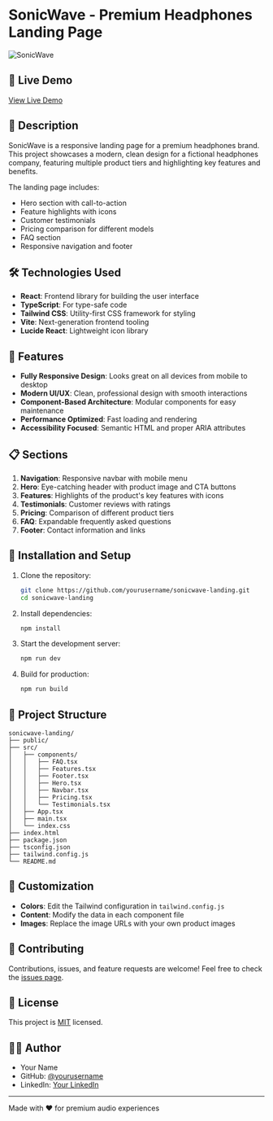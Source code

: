 # SonicWave - Premium Headphones Landing Page

![SonicWave](https://images.unsplash.com/photo-1505740420928-5e560c06d30e?ixlib=rb-4.0.3&ixid=M3wxMjA3fDB8MHxwaG90by1wYWdlfHx8fGVufDB8fHx8fA%3D%3D&auto=format&fit=crop&w=1000&q=80)

## 📱 Live Demo

[View Live Demo](#) <!-- Add your deployed URL here when available -->

## 📖 Description

SonicWave is a responsive landing page for a premium headphones brand. This project showcases a modern, clean design for a fictional headphones company, featuring multiple product tiers and highlighting key features and benefits.

The landing page includes:

- Hero section with call-to-action
- Feature highlights with icons
- Customer testimonials
- Pricing comparison for different models
- FAQ section
- Responsive navigation and footer

## 🛠️ Technologies Used

- **React**: Frontend library for building the user interface
- **TypeScript**: For type-safe code
- **Tailwind CSS**: Utility-first CSS framework for styling
- **Vite**: Next-generation frontend tooling
- **Lucide React**: Lightweight icon library

## 🚀 Features

- **Fully Responsive Design**: Looks great on all devices from mobile to desktop
- **Modern UI/UX**: Clean, professional design with smooth interactions
- **Component-Based Architecture**: Modular components for easy maintenance
- **Performance Optimized**: Fast loading and rendering
- **Accessibility Focused**: Semantic HTML and proper ARIA attributes

## 📋 Sections

1. **Navigation**: Responsive navbar with mobile menu
2. **Hero**: Eye-catching header with product image and CTA buttons
3. **Features**: Highlights of the product's key features with icons
4. **Testimonials**: Customer reviews with ratings
5. **Pricing**: Comparison of different product tiers
6. **FAQ**: Expandable frequently asked questions
7. **Footer**: Contact information and links

## 🔧 Installation and Setup

1. Clone the repository:
   ```bash
   git clone https://github.com/yourusername/sonicwave-landing.git
   cd sonicwave-landing
   ```

2. Install dependencies:
   ```bash
   npm install
   ```

3. Start the development server:
   ```bash
   npm run dev
   ```

4. Build for production:
   ```bash
   npm run build
   ```

## 📝 Project Structure

```
sonicwave-landing/
├── public/
├── src/
│   ├── components/
│   │   ├── FAQ.tsx
│   │   ├── Features.tsx
│   │   ├── Footer.tsx
│   │   ├── Hero.tsx
│   │   ├── Navbar.tsx
│   │   ├── Pricing.tsx
│   │   └── Testimonials.tsx
│   ├── App.tsx
│   ├── main.tsx
│   └── index.css
├── index.html
├── package.json
├── tsconfig.json
├── tailwind.config.js
└── README.md
```

## 🎨 Customization

- **Colors**: Edit the Tailwind configuration in `tailwind.config.js`
- **Content**: Modify the data in each component file
- **Images**: Replace the image URLs with your own product images

## 🤝 Contributing

Contributions, issues, and feature requests are welcome! Feel free to check the [issues page](#).

## 📄 License

This project is [MIT](LICENSE) licensed.

## 👨‍💻 Author

- Your Name
- GitHub: [@yourusername](https://github.com/yourusername)
- LinkedIn: [Your LinkedIn](https://linkedin.com/in/yourprofile)

---

Made with ❤️ for premium audio experiences
